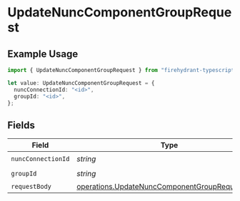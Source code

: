 # UpdateNuncComponentGroupRequest

## Example Usage

```typescript
import { UpdateNuncComponentGroupRequest } from "firehydrant-typescript-sdk/models/operations";

let value: UpdateNuncComponentGroupRequest = {
  nuncConnectionId: "<id>",
  groupId: "<id>",
};
```

## Fields

| Field                                                                                                            | Type                                                                                                             | Required                                                                                                         | Description                                                                                                      |
| ---------------------------------------------------------------------------------------------------------------- | ---------------------------------------------------------------------------------------------------------------- | ---------------------------------------------------------------------------------------------------------------- | ---------------------------------------------------------------------------------------------------------------- |
| `nuncConnectionId`                                                                                               | *string*                                                                                                         | :heavy_check_mark:                                                                                               | N/A                                                                                                              |
| `groupId`                                                                                                        | *string*                                                                                                         | :heavy_check_mark:                                                                                               | N/A                                                                                                              |
| `requestBody`                                                                                                    | [operations.UpdateNuncComponentGroupRequestBody](../../models/operations/updatenunccomponentgrouprequestbody.md) | :heavy_minus_sign:                                                                                               | N/A                                                                                                              |